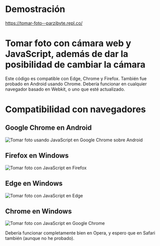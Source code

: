 # Demostración

https://tomar-foto--parzibyte.repl.co/

# Tomar foto con cámara web y JavaScript, además de dar la posibilidad de cambiar la cámara 
Este código es compatible con Edge, Chrome y Firefox. También fue probado en Android usando Chrome. Debería funcionar en cualquier navegador basado en Webkit, o uno que esté actualizado.

# Compatibilidad con navegadores
## Google Chrome en Android
![Tomar foto usando JavaScript  en Google Chrome sobre Android](https://i1.wp.com/parzibyte.me/blog/wp-content/uploads/2018/10/Tomar-foto-con-c%C3%A1mara-trasera.jpg?w=720&ssl=1)

## Firefox en Windows
![Tomar foto con JavaScript en Firefox](https://i0.wp.com/parzibyte.me/blog/wp-content/uploads/2018/10/Firefox.png?w=717&ssl=1)

## Edge en Windows
![Tomar foto con JavaScript en Edge](https://i1.wp.com/parzibyte.me/blog/wp-content/uploads/2018/10/Edge.png?w=659&ssl=1)

## Chrome en Windows
![Tomar foto con JavaScript en Google Chrome](https://i0.wp.com/parzibyte.me/blog/wp-content/uploads/2018/10/Chrome.png?w=652&ssl=1)

Debería funcionar completamente bien en Opera, y espero que en Safari también (aunque no he probado).

